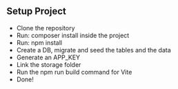 

## Setup Project

- Clone the repository
- Run: composer install inside the project
- Run: npm install
- Create a DB, migrate and seed the tables and the data
- Generate an APP_KEY
- Link the storage folder
- Run the npm run build command for Vite
- Done!
